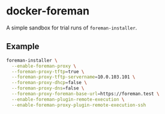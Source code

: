 docker-foreman
===

A simple sandbox for trial runs of `foreman-installer`.

Example
---

```bash
foreman-installer \
  --enable-foreman-proxy \
  --foreman-proxy-tftp=true \
  --foreman-proxy-tftp-servername=10.0.103.101 \
  --foreman-proxy-dhcp=false \
  --foreman-proxy-dns=false \
  --foreman-proxy-foreman-base-url=https://foreman.test \
  --enable-foreman-plugin-remote-execution \
  --enable-foreman-proxy-plugin-remote-execution-ssh
```
